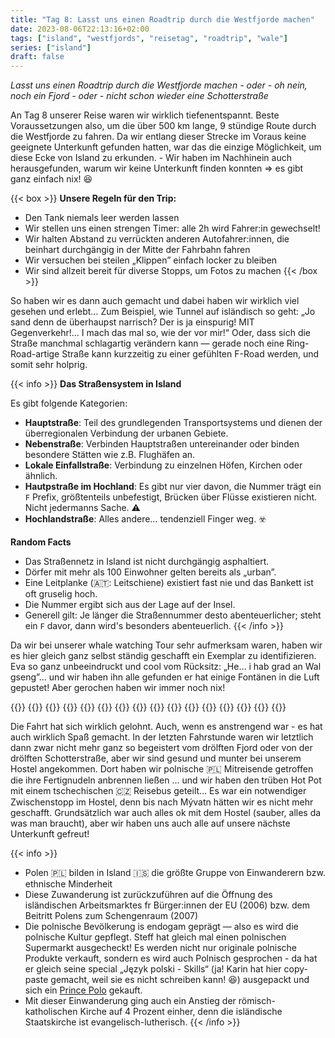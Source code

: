 ```yaml
---
title: "Tag 8: Lasst uns einen Roadtrip durch die Westfjorde machen"
date: 2023-08-06T22:13:16+02:00
tags: ["island", "westfjords", "reisetag", "roadtrip", "wale"]
series: ["island"]
draft: false
---
```


*Lasst uns einen Roadtrip durch die Westfjorde machen - oder - oh nein, noch ein Fjord - oder - nicht schon wieder eine Schotterstraße*

An Tag 8 unserer Reise waren wir wirklich tiefenentspannt. Beste Voraussetzungen also, um die über 500 km lange, 9 stündige Route durch die Westfjorde zu fahren. Da wir entlang dieser Strecke im Voraus keine geeignete Unterkunft gefunden hatten, war das die einzige Möglichkeit, um diese Ecke von Island zu erkunden. - Wir haben im Nachhinein auch herausgefunden, warum wir keine Unterkunft finden konnten => es gibt ganz einfach nix! 😆

{{< box >}}
**Unsere Regeln für den Trip:**

- Den Tank niemals leer werden lassen
- Wir stellen uns einen strengen Timer: alle 2h wird Fahrer:in gewechselt!
- Wir halten Abstand zu verrückten anderen Autofahrer:innen, die beinhart durchgängig in der Mitte der Fahrbahn fahren
- Wir versuchen bei steilen „Klippen” einfach locker zu bleiben
- Wir sind allzeit bereit für diverse Stopps, um Fotos zu machen
{{< /box >}}

So haben wir es dann auch gemacht und dabei haben wir wirklich viel gesehen und erlebt… Zum Beispiel, wie Tunnel auf isländisch so geht: „Jo sand denn de überhaupst narrisch? Der is ja einspurig! MIT Gegenverkehr!… I mach das mal so, wie der vor mir!“ Oder, dass sich die Straße manchmal schlagartig verändern kann — gerade noch eine Ring-Road-artige Straße kann kurzzeitig zu einer gefühlten F-Road werden, und somit sehr holprig. 

{{< info >}}
**Das Straßensystem in Island**

Es gibt folgende Kategorien:

- **Hauptstraße**: Teil des grundlegenden Transportsystems und dienen der überregionalen Verbindung der urbanen Gebiete.
- **Nebenstraße**: Verbinden Hauptstraßen untereinander oder binden besondere Stätten wie z.B. Flughäfen an.
- **Lokale Einfallstraße**: Verbindung zu einzelnen Höfen, Kirchen oder ähnlich.
- **Hautpstraße im Hochland**: Es gibt nur vier davon, die Nummer trägt ein `F` Prefix, größtenteils unbefestigt, Brücken über Flüsse existieren nicht. Nicht jedermanns Sache. ⚠
- **Hochlandstraße**: Alles andere… tendenziell Finger weg. ☣️

**Random Facts**

- Das Straßennetz in Island ist nicht durchgängig asphaltiert.
- Dörfer mit mehr als 100 Einwohner gelten bereits als „urban”.
- Eine Leitplanke (🇦🇹: Leitschiene) existiert fast nie und das Bankett ist oft gruselig hoch.
- Die Nummer ergibt sich aus der Lage auf der Insel.
- Generell gilt: Je länger die Straßennummer desto abenteuerlicher; steht ein `F` davor, dann wird's besonders abenteuerlich.
{{< /info >}}

Da wir bei unserer whale watching Tour sehr aufmerksam waren, haben wir es hier gleich ganz selbst ständig geschafft ein Exemplar zu identifizieren. Eva so ganz unbeeindruckt und cool vom Rücksitz: „He… i hab grad an Wal gseng”… und wir haben ihn alle gefunden er hat einige Fontänen in die Luft gepustet! Aber gerochen haben wir immer noch nix!


{{<fig src="IMG_20230806_113837.jpg">}}
{{<fig src="IMG_20230806_114030.jpg">}}
{{<fig src="IMG_20230806_115459.jpg">}}
{{<fig src="IMG_20230806_125333.jpg">}}
{{<fig src="IMG_20230806_131324.jpg">}}
{{<fig src="IMG_20230806_132010.jpg">}}
{{<fig src="IMG_20230806_133052.jpg">}}
{{<fig src="IMG_20230806_140006.jpg">}}
{{<fig src="IMG_20230806_141451.jpg">}}
{{<fig src="IMG_20230806_144753.jpg">}}
{{<fig src="IMG_20230806_150925.jpg">}}
{{<fig src="IMG_20230806_152546.jpg">}}
{{<fig src="IMG_20230806_163610.jpg">}}
{{<fig src="IMG_20230806_165558.jpg">}}
{{<fig src="IMG_20230807_104152.jpg">}}
{{<fig src="IMG_20230807_130304.jpg">}}

Die Fahrt hat sich wirklich gelohnt. Auch, wenn es anstrengend war - es hat auch wirklich Spaß gemacht. In der letzten Fahrstunde waren wir letztlich dann zwar nicht mehr ganz so begeistert vom drölften Fjord oder von der drölften Schotterstraße, aber wir sind gesund und munter bei unserem Hostel angekommen. Dort haben wir polnische 🇵🇱 Mitreisende getroffen die ihre Fertignudeln anbrennen ließen … und wir haben den trüben Hot Pot mit einem tschechischen 🇨🇿 Reisebus geteilt… Es war ein notwendiger Zwischenstopp im Hostel, denn bis nach Mývatn hätten wir es nicht mehr geschafft. Grundsätzlich war auch alles ok mit dem Hostel (sauber, alles da was man braucht), aber wir haben uns auch alle auf unsere nächste Unterkunft gefreut!

{{< info >}}
- Polen 🇵🇱 bilden in Island 🇮🇸 die größte Gruppe von Einwanderern bzw. ethnische Minderheit
- Diese Zuwanderung ist zurückzuführen auf die Öffnung des isländischen Arbeitsmarktes fr Bürger:innen der EU (2006) bzw. dem Beitritt Polens zum Schengenraum (2007)
- Die polnische Bevölkerung is endogam geprägt — also es wird die polnische Kultur gepflegt. Steff hat gleich mal einen polnischen Supermarkt ausgecheckt! Es werden nicht nur originale polnische Produkte verkauft, sondern es wird auch Polnisch gesprochen - da hat er gleich seine special „Język polski - Skills“ (ja! Karin hat hier copy-paste gemacht, weil sie es nicht schreiben kann! 😆) ausgepackt und sich ein [Prince Polo](https://de.wikipedia.org/wiki/Prince_Polo) gekauft.
- Mit dieser Einwanderung ging auch ein Anstieg der römisch-katholischen Kirche auf 4 Prozent einher, denn die isländische Staatskirche ist evangelisch-lutherisch. 
{{< /info >}}